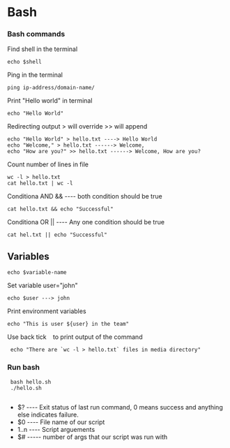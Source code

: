 # Bash

### Bash commands

Find shell in the terminal
```
echo $shell
```
Ping in the terminal
```
ping ip-address/domain-name/
```
Print "Hello world" in terminal
```
echo "Hello World"
```
Redirecting output > will override >> will append
```
echo "Hello World" > hello.txt ----> Hello World
echo "Welcome," > hello.txt ------> Welcome,
echo "How are you?" >> hello.txt ------> Welcome, How are you?
```
Count number of lines in file
```
wc -l > hello.txt
cat hello.txt | wc -l
```
Conditiona AND && ---- both condition should be true
```
cat hello.txt && echo "Successful"
```
Conditiona OR || ---- Any one condition should be true
```
cat hel.txt || echo "Successful"
```

## Variables
```
echo $variable-name
```
Set variable user="john"
```
echo $user ---> john
```
Print environment variables
```
echo "This is user ${user} in the team"
```
Use back tick ` ` to print output of the command
```
 echo "There are `wc -l > hello.txt` files in media directory"
```
### Run bash
```
 bash hello.sh
 ./hello.sh
 
```
- $? ---- Exit status of last run command, 0 means success and anything else indicates failure.
- $0 ---- File name of our script
- $1..$n ---- Script arguements
- $# ----- number of args that our script was run with

